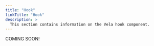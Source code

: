 ```yaml
---
title: "Hook"
linkTitle: "Hook"
description: >
  This section contains information on the Vela hook component.
---
```


COMING SOON!
